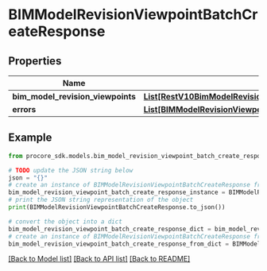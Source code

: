 # BIMModelRevisionViewpointBatchCreateResponse


## Properties

Name | Type | Description | Notes
------------ | ------------- | ------------- | -------------
**bim_model_revision_viewpoints** | [**List[RestV10BimModelRevisionViewpointsGet200ResponseInnerOneOf]**](RestV10BimModelRevisionViewpointsGet200ResponseInnerOneOf.md) |  | [optional] 
**errors** | [**List[BIMModelRevisionViewpointBatchCreateResponseErrorsInner]**](BIMModelRevisionViewpointBatchCreateResponseErrorsInner.md) |  | [optional] 

## Example

```python
from procore_sdk.models.bim_model_revision_viewpoint_batch_create_response import BIMModelRevisionViewpointBatchCreateResponse

# TODO update the JSON string below
json = "{}"
# create an instance of BIMModelRevisionViewpointBatchCreateResponse from a JSON string
bim_model_revision_viewpoint_batch_create_response_instance = BIMModelRevisionViewpointBatchCreateResponse.from_json(json)
# print the JSON string representation of the object
print(BIMModelRevisionViewpointBatchCreateResponse.to_json())

# convert the object into a dict
bim_model_revision_viewpoint_batch_create_response_dict = bim_model_revision_viewpoint_batch_create_response_instance.to_dict()
# create an instance of BIMModelRevisionViewpointBatchCreateResponse from a dict
bim_model_revision_viewpoint_batch_create_response_from_dict = BIMModelRevisionViewpointBatchCreateResponse.from_dict(bim_model_revision_viewpoint_batch_create_response_dict)
```
[[Back to Model list]](../README.md#documentation-for-models) [[Back to API list]](../README.md#documentation-for-api-endpoints) [[Back to README]](../README.md)


